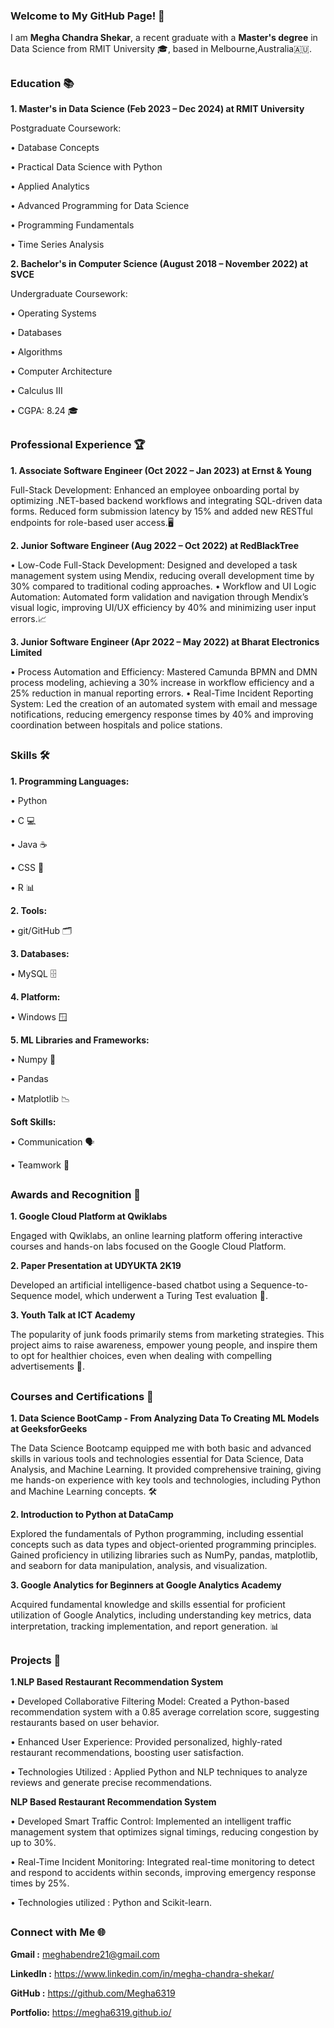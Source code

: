 ### Welcome to My GitHub Page! 👋

I am **Megha Chandra Shekar**, a recent graduate with a **Master's degree** in Data Science from RMIT University 🎓, based in Melbourne,Australia🇦🇺.

## 

### Education 📚

**1. Master's in Data Science (Feb 2023 – Dec 2024) at RMIT University**
   
Postgraduate Coursework:

• Database Concepts

• Practical Data Science with Python

• Applied Analytics

• Advanced Programming for Data Science

• Programming Fundamentals

• Time Series Analysis

**2. Bachelor's in Computer Science (August 2018 – November 2022) at SVCE**
   
Undergraduate Coursework:

• Operating Systems

• Databases

• Algorithms

• Computer Architecture

• Calculus III

• CGPA: 8.24 🎓

##

### Professional Experience 🏆

**1. Associate Software Engineer (Oct 2022 – Jan 2023) at Ernst & Young**
   
   Full-Stack Development: Enhanced an employee onboarding portal by
   optimizing .NET-based backend workflows and integrating SQL-driven data
   forms. Reduced form submission latency by 15% and added new RESTful
   endpoints for role-based user access.🖥️

**2. Junior Software Engineer (Aug 2022 – Oct 2022) at RedBlackTree**
   
 • Low-Code Full-Stack Development: Designed and developed a task
  management system using Mendix, reducing overall development time by 30%
  compared to traditional coding approaches.
• Workflow and UI Logic Automation: Automated form validation and navigation
  through Mendix’s visual logic, improving UI/UX efficiency by 40% and
  minimizing user input errors.📈

**3. Junior Software Engineer  (Apr 2022 – May 2022) at Bharat Electronics Limited**

• Process Automation and Efficiency: Mastered Camunda BPMN and DMN
  process modeling, achieving a 30% increase in workflow efficiency and a 25%
  reduction in manual reporting errors.
• Real-Time Incident Reporting System: Led the creation of an automated
  system with email and message notifications, reducing emergency response
  times by 40% and improving coordination between hospitals and police
  stations.
##


### Skills 🛠️

**1. Programming Languages:**

• Python 

• C 💻

• Java ☕

• CSS 🎨

• R 📊

**2. Tools:**

• git/GitHub 🗂️

**3. Databases:**

• MySQL 🗄️

**4. Platform:**

• Windows 🪟

**5. ML Libraries and Frameworks:**

• Numpy 🔢

• Pandas 

• Matplotlib 📉

**Soft Skills:**

• Communication 🗣️

• Teamwork 🤝

##

### Awards and Recognition 🏅

**1. Google Cloud Platform at Qwiklabs**
   
   Engaged with Qwiklabs, an online learning platform offering interactive courses and hands-on labs focused on the Google Cloud Platform.

**2. Paper Presentation at UDYUKTA 2K19**
 
   Developed an artificial intelligence-based chatbot using a Sequence-to-Sequence model, which underwent a Turing Test evaluation 🤖.

**3. Youth Talk at ICT Academy**
 
   The popularity of junk foods primarily stems from marketing strategies. This project aims to raise awareness, empower young people, and inspire them to opt for healthier
   choices, even when dealing with compelling advertisements 🌱.

##

### Courses and Certifications 📜

**1. Data Science BootCamp - From Analyzing Data To Creating ML Models at GeeksforGeeks**
   
  The Data Science Bootcamp equipped me with both basic and advanced skills in various tools and technologies essential for Data Science, Data Analysis, and Machine Learning. 
  It provided comprehensive training, giving me hands-on experience with key tools and technologies, including Python and Machine Learning concepts. 🛠️

**2. Introduction to Python at DataCamp**

  Explored the fundamentals of Python programming, including essential concepts such as data types and object-oriented programming principles. Gained proficiency in utilizing 
  libraries such as NumPy, pandas, matplotlib, and seaborn for data manipulation, analysis, and visualization. 

**3. Google Analytics for Beginners at Google Analytics Academy**

   Acquired fundamental knowledge and skills essential for proficient utilization of Google Analytics, including understanding key metrics, data interpretation, tracking 
   implementation, and report generation. 📊

##

### Projects 🚀

**1.NLP Based Restaurant Recommendation System**  
   
• Developed Collaborative Filtering Model: Created a Python-based recommendation system with a 0.85
average correlation score, suggesting restaurants based on user behavior.

• Enhanced User Experience: Provided personalized, highly-rated restaurant recommendations, boosting
user satisfaction.

• Technologies Utilized : Applied Python and NLP techniques to analyze reviews and generate precise
recommendations.

**NLP Based Restaurant Recommendation System**

• Developed Smart Traffic Control: Implemented an intelligent traffic management system that optimizes
signal timings, reducing congestion by up to 30%.

• Real-Time Incident Monitoring: Integrated real-time monitoring to detect and respond to accidents within
seconds, improving emergency response times by 25%.

• Technologies utilized : Python and Scikit-learn.

##

### Connect with Me 🌐

**Gmail :** meghabendre21@gmail.com

**LinkedIn :** https://www.linkedin.com/in/megha-chandra-shekar/

**GitHub :**  https://github.com/Megha6319

**Portfolio:** https://megha6319.github.io/

##


